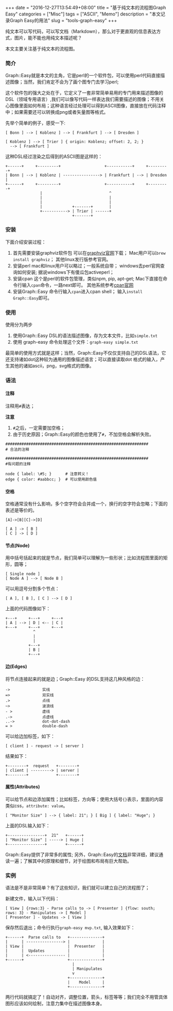 +++
date = "2016-12-27T13:54:49+08:00"
title = "基于纯文本的流程图Graph Easy"
categories = ["Misc"]
tags = ["ASCII", "Memo"]
description = "本文记录Graph Easy的用法"
slug = "tools-graph-easy"
+++

纯文本可以写代码，可以写文档（Markdown），那么对于更直观的信息表达方式，图片，能不能也用纯文本描述呢？

本文主要关注基于纯文本的流程图。

### 简介

Graph::Easy就是本文的主角，它是perl的一个软件包，可以使用perl代码直接描述图像；当然，我们肯定不会为了画个图专门去学习perl;

这个软件包的强大之处在于，它定义了一套非常简单易用的专门用来描述图像的DSL（领域专用语言）,我们可以像写代码一样表达我们需要描述的图像；不用关心图像里面如何布局；这种语言经过处理可以得到ASCII图像，直接放在代码注释中；如果需要还可以转换成png或者矢量图等格式。

先举个简单的例子，感受一下:

```console
[ Bonn ] --> [ Koblenz ] --> [ Frankfurt ] --> [ Dresden ]

[ Koblenz ] --> [ Trier ] { origin: Koblenz; offset: 2, 2; }
  --> [ Frankfurt ]
```

这种DSL经过渲染之后得到的ASCII图是这样的：

```console
+------+     +---------+                   +-----------+     +---------+
| Bonn | --> | Koblenz | ----------------> | Frankfurt | --> | Dresden |
+------+     +---------+                   +-----------+     +---------+
               |                             ^
               |                             |
               |                             |
               |             +-------+       |
               +-----------> | Trier | ------+
                             +-------+
```

### 安装

下面介绍安装过程：

1. 首先需要安装graphviz软件包
    可以在[graphviz官网](http://www.graphviz.org/)下载；
    Mac用户可以`brew install graphviz`；
    其他linux发行版参考官网。
2. 安装perl
    mac和linux用户可以略过；一般系统自带；
    windows去perl官网查询如何安装; 据说windows下有傻瓜包activeperl；
3. 安装cpan
    这个是perl的软件包管理，类似npm, pip, apt-get;
    Mac下直接在命令行输入`cpan`命令，一路next即可。
    其他系统参考[cpan官网](http://www.cpan.org/modules/INSTALL.html)
4. 安装Graph::Easy
    命令行输入`cpan`进入cpan shell；
    输入`install Graph::Easy`即可。

### 使用

使用分为两步

1. 使用Graph::Easy DSL的语法描述图像，存为文本文件，比如`simple.txt`
2. 使用 graph-easy 命令处理这个文件：`graph-easy simple.txt`

最简单的使用方式就是这样；当然，Graph::Easy不仅仅支持自己的DSL语法，它还支持诸如dot这种较为通用的图像描述语言；可以直接读取dot 格式的输入，产生其他的诸如ascii，png，svg格式的图像。

### 语法

#### 注释

注释用`#`表达；

__注意__

1. `#`之后，一定需要加空格；
2. 由于历史原因；Graph::Easy的颜色也使用了`#`，不加空格会解析失败。

```console
##############################################################
# 合法的注释

##############################################################
#有问题的注释

node { label: \#5; }      # 注意转义！
edge { color: #aabbcc; }  # 可以使用颜色值
```

#### 空格

空格通常没有什么影响，多个空字符会合并成一个，换行的空字符会忽略；下面的表述是等价的。

```console
[A]->[B][C]->[D]
```

```console
[ A ] -> [ B ]
[ C ] -> [ D ]
```

#### 节点(Node)

用中括号括起来的就是节点，我们简单可以理解为一些形状；比如流程图里面的矩形，圆等；

```console
[ Single node ]
[ Node A ] --> [ Node B ]
```

可以用逗号分割多个节点：

```console
[ A ], [ B ], [ C ] --> [ D ]
```

上面的代码图像如下：

```console
+---+     +---+     +---+
| A | --> | D | <-- | C |
+---+     +---+     +---+
            ^
            |
            |
          +---+
          | B |
          +---+
```

#### 边(Edges)

将节点连接起来的就是边；Graph::Easy 的DSL支持这几种风格的边：

```console
->              实线
=>              双实线
.>              点线
~>              波浪线
- >             虚线
.->             点虚线
..->            dot-dot-dash
= >             double-dash
```

可以给边加标签，如下：

```console
[ client ] - request -> [ server ]
```

结果如下：

```console
+--------+  request   +--------+
| client | ---------> | server |
+--------+            +--------+
```

#### 属性(Attributes)

可以给节点和边添加属性；比如标签，方向等；使用大括号`{}`表示，里面的内容类似css，`attribute: value`。

```console
[ "Monitor Size" ] --> { label: 21"; } [ Big ] { label: "Huge"; }
```

上面的DSL输入如下：

```console
+----------------+  21"   +------+
| "Monitor Size" | -----> | Huge |
+----------------+        +------+
```

Graph::Easy提供了非常多的属性; 另外，Graph::Easy的[文档](http://bloodgate.com/perl/graph/manual/index.html)非常详细，建议通读一遍；了解其中的原理和细节，对于绘图和布局有巨大帮助。

### 实例

语法是不是非常简单？有了这些知识，我们就可以建立自己的流程图了；

新建文件，输入以下代码：

```console
[ View ] {rows:3} - Parse calls to -> [ Presenter ] {flow: south; rows: 3} - Manipulates -> [ Model ]
[ Presenter ] - Updates -> [ View ]
```

保存然后退出；命令行执行`graph-easy mvp.txt`, 输入效果如下：

```console
+------+  Parse calls to   +--------------+
|      | ----------------> |              |
| View |                   |  Presenter   |
|      |  Updates          |              |
|      | <---------------- |              |
+------+                   +--------------+
                             |
                             | Manipulates
                             v
                           +--------------+
                           |    Model     |
                           +--------------+
```

两行代码就搞定了！自动对齐，调整位置，箭头，标签等等；我们完全不用管具体图形应该如何绘制，注意力集中在描述图像本身。
